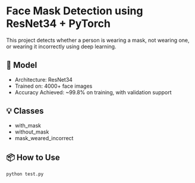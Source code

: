 # Face Mask Detection using ResNet34 + PyTorch

This project detects whether a person is wearing a mask, not wearing one, or wearing it incorrectly using deep learning.

## 🚀 Model
- Architecture: ResNet34
- Trained on: 4000+ face images
- Accuracy Achieved: ~99.8% on training, with validation support

## 💡 Classes
- with_mask
- without_mask
- mask_weared_incorrect

## 📦 How to Use

```bash
python test.py

